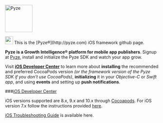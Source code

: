 <a href="http://pyze.com" target="_Pyze"><img src="http://pyze.com/images/pyze-horizontal-color-RGB.svg" height="90" alt="Pyze"/></a>

<img src="http://pyze.com/images/apple.svg" height="26" />
This is the [Pyze&reg;](http://pyze.com) iOS framework github page.  

**Pyze is a Growth Intelligence&reg; platform for mobile app publishers**. Signup at  [Pyze](http://pyze.com), install and initialize the Pyze SDK and watch your app grow.  

Visit **<a href="http://pyze.com/iOS.html">iOS Developer Center</a>** to learn more about **installing** the recommended and preferred CocoaPods version *(or the framework version of the Pyze SDK if you don't use CocoaPods)*, **initializing** it in your *Objective-C* or *Swift app*, and using **events** and setting up **push notifications**. 

###<a href="http://pyze.com/iOS.html">iOS Developer Center</a>

iOS versions supported are 8.x, 9.x and 10.x through <a href="https://pyze.com/iOS-Install-Cocoapods.html">Cocoapods</a>. For iOS version 7.x follow the instructions provided <a href="https://pyze.com/iOS-Install-Framework.html">here</a>.


<a href="https://github.com/pyze/iOS-Library/wiki/iOS-Troubleshooting-Guide">iOS Troubleshooting Guide</a> is available here.

<br>
